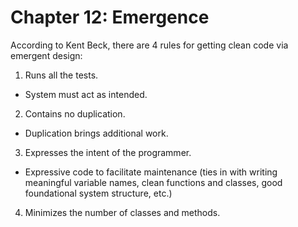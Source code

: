 # Chapter 12: Emergence

According to Kent Beck, there are 4 rules for getting clean code via emergent design:

1. Runs all the tests.
- System must act as intended.

2. Contains no duplication.
- Duplication brings additional work.

3. Expresses the intent of the programmer.
- Expressive code to facilitate maintenance (ties in with writing meaningful variable names, clean functions and classes, good foundational system structure, etc.)

4. Minimizes the number of classes and methods.
